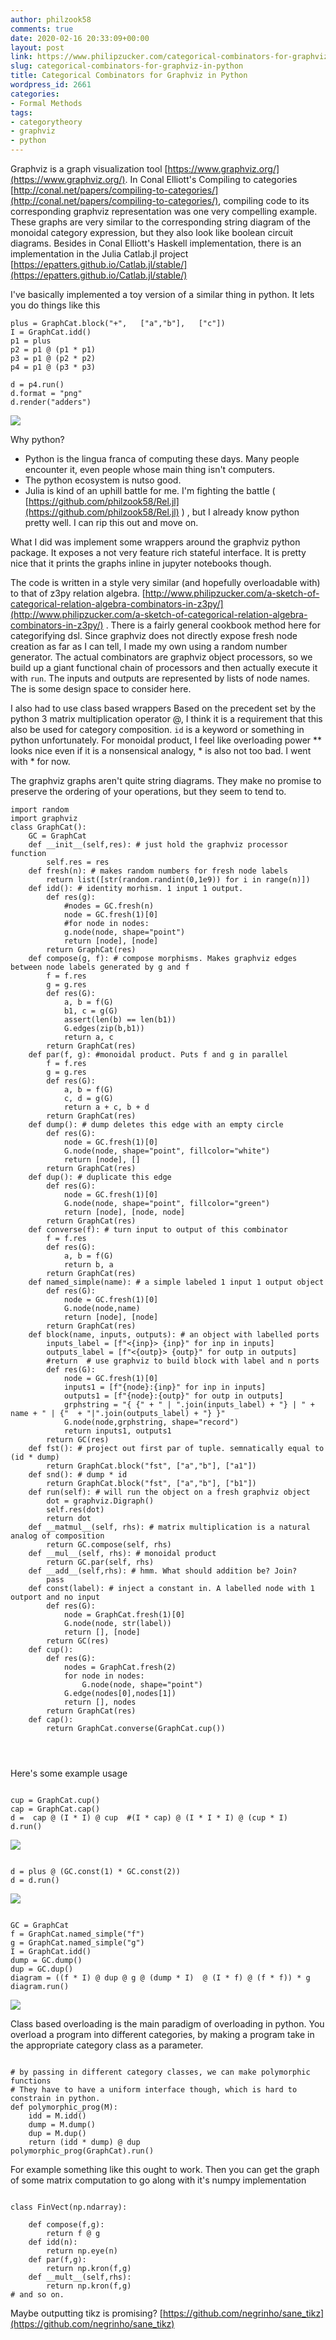 ```yaml
---
author: philzook58
comments: true
date: 2020-02-16 20:33:09+00:00
layout: post
link: https://www.philipzucker.com/categorical-combinators-for-graphviz-in-python/
slug: categorical-combinators-for-graphviz-in-python
title: Categorical Combinators for Graphviz in Python
wordpress_id: 2661
categories:
- Formal Methods
tags:
- categorytheory
- graphviz
- python
---
```





Graphviz is a graph visualization tool [https://www.graphviz.org/](https://www.graphviz.org/). In Conal Elliott's Compiling to categories [http://conal.net/papers/compiling-to-categories/](http://conal.net/papers/compiling-to-categories/), compiling code to its corresponding graphviz representation was one very compelling example. These graphs are very similar to the corresponding string diagram of the monoidal category expression, but they also look like boolean circuit diagrams. Besides in Conal Elliott's Haskell implementation, there is an implementation in the Julia Catlab.jl project [https://epatters.github.io/Catlab.jl/stable/](https://epatters.github.io/Catlab.jl/stable/)







I've basically implemented a toy version of a similar thing in python. It lets you do things like this






```
plus = GraphCat.block("+",   ["a","b"],   ["c"])
I = GraphCat.idd()
p1 = plus
p2 = p1 @ (p1 * p1)
p3 = p1 @ (p2 * p2)
p4 = p1 @ (p3 * p3)

d = p4.run()
d.format = "png"
d.render("adders")
```




![](/assets/adders.png)





Why python?







  * Python is the lingua franca of computing these days. Many people encounter it, even people whose main thing isn't computers.
  * The python ecosystem is nutso good.
  * Julia is kind of an uphill battle for me. I'm fighting the battle ( [https://github.com/philzook58/Rel.jl](https://github.com/philzook58/Rel.jl) ) , but I already know python pretty well. I can rip this out and move on. 






What I did was implement some wrappers around the graphviz python package. It exposes a not very feature rich stateful interface. It is pretty nice that it prints the graphs inline in jupyter notebooks though.







The code is written in a style very similar (and hopefully overloadable with)  to that of z3py relation algebra. [http://www.philipzucker.com/a-sketch-of-categorical-relation-algebra-combinators-in-z3py/](http://www.philipzucker.com/a-sketch-of-categorical-relation-algebra-combinators-in-z3py/) . There is a fairly general cookbook method here for categorifying dsl.  Since graphviz does not directly expose fresh node creation as far as I can tell, I made my own using a random number generator. The actual combinators are graphviz object processors, so we build up a giant functional chain of processors and then actually execute it with `run`. The inputs and outputs are represented by lists of node names. The is some design space to consider here.







I also had to use class based wrappers Based on the precedent set by the python 3 matrix multiplication operator @, I think it is a requirement that this also be used for category composition. `id` is a keyword or something in python unfortunately. For monoidal product, I feel like overloading power ** looks nice even if it is a nonsensical analogy, * is also not too bad. I went with * for now.







The graphviz graphs aren't quite string diagrams. They make no promise to preserve the ordering of your operations, but they seem to tend to.






```
import random
import graphviz
class GraphCat():
    GC = GraphCat
    def __init__(self,res): # just hold the graphviz processor function
        self.res = res
    def fresh(n): # makes random numbers for fresh node labels
        return list([str(random.randint(0,1e9)) for i in range(n)])
    def idd(): # identity morhism. 1 input 1 output.
        def res(g):
            #nodes = GC.fresh(n)
            node = GC.fresh(1)[0]
            #for node in nodes:
            g.node(node, shape="point")
            return [node], [node]
        return GraphCat(res)
    def compose(g, f): # compose morphisms. Makes graphviz edges between node labels generated by g and f
        f = f.res
        g = g.res
        def res(G):
            a, b = f(G)
            b1, c = g(G)
            assert(len(b) == len(b1))
            G.edges(zip(b,b1))
            return a, c
        return GraphCat(res)
    def par(f, g): #monoidal product. Puts f and g in parallel
        f = f.res
        g = g.res
        def res(G):     
            a, b = f(G)
            c, d = g(G)
            return a + c, b + d
        return GraphCat(res)
    def dump(): # dump deletes this edge with an empty circle
        def res(G):
            node = GC.fresh(1)[0]
            G.node(node, shape="point", fillcolor="white")
            return [node], []
        return GraphCat(res)
    def dup(): # duplicate this edge
        def res(G):
            node = GC.fresh(1)[0]
            G.node(node, shape="point", fillcolor="green")
            return [node], [node, node]
        return GraphCat(res)
    def converse(f): # turn input to output of this combinator
        f = f.res
        def res(G):
            a, b = f(G)
            return b, a
        return GraphCat(res)
    def named_simple(name): # a simple labeled 1 input 1 output object
        def res(G):
            node = GC.fresh(1)[0]
            G.node(node,name)
            return [node], [node]   
        return GraphCat(res)
    def block(name, inputs, outputs): # an object with labelled ports
        inputs_label = [f"<{inp}> {inp}" for inp in inputs]
        outputs_label = [f"<{outp}> {outp}" for outp in outputs]
        #return  # use graphviz to build block with label and n ports
        def res(G):
            node = GC.fresh(1)[0]
            inputs1 = [f"{node}:{inp}" for inp in inputs]
            outputs1 = [f"{node}:{outp}" for outp in outputs]
            grphstring = "{ {" + " | ".join(inputs_label) + "} | " + name + " | {"  + "|".join(outputs_label) + "} }"
            G.node(node,grphstring, shape="record")
            return inputs1, outputs1
        return GC(res)
    def fst(): # project out first par of tuple. semnatically equal to (id * dump)
        return GraphCat.block("fst", ["a","b"], ["a1"])
    def snd(): # dump * id
        return GraphCat.block("fst", ["a","b"], ["b1"])
    def run(self): # will run the object on a fresh graphviz object
        dot = graphviz.Digraph()
        self.res(dot)
        return dot
    def __matmul__(self, rhs): # matrix multiplication is a natural analog of composition
        return GC.compose(self, rhs)
    def __mul__(self, rhs): # monoidal product
        return GC.par(self, rhs)
    def __add__(self,rhs): # hmm. What should addition be? Join?
        pass
    def const(label): # inject a constant in. A labelled node with 1 outport and no input
        def res(G):
            node = GraphCat.fresh(1)[0]
            G.node(node, str(label))
            return [], [node]
        return GC(res)
    def cup(): 
        def res(G):
            nodes = GraphCat.fresh(2)
            for node in nodes:
                G.node(node, shape="point")
            G.edge(nodes[0],nodes[1])
            return [], nodes
        return GraphCat(res)
    def cap():
        return GraphCat.converse(GraphCat.cup())

        
            
```






Here's some example usage






    
    
```

cup = GraphCat.cup()
cap = GraphCat.cap()
d =  cap @ (I * I) @ cup  #(I * cap) @ (I * I * I) @ (cup * I) 
d.run()
```






![](/assets/cupcap.png)




    
    
```

d = plus @ (GC.const(1) * GC.const(2))
d = d.run()

```






![](/assets/adders-1.png)




    
    
```

GC = GraphCat
f = GraphCat.named_simple("f")
g = GraphCat.named_simple("g")
I = GraphCat.idd()
dump = GC.dump()
dup = GC.dup()
diagram = ((f * I) @ dup @ g @ (dump * I)  @ (I * f) @ (f * f)) * g
diagram.run()
```






![](/assets/randomstuff.png)





Class based overloading is the main paradigm of overloading in python. You overload a program into different categories, by making a program take in the appropriate category class as a parameter. 






    
    
```

# by passing in different category classes, we can make polymorphic functions
# They have to have a uniform interface though, which is hard to constrain in python.
def polymorphic_prog(M):
    idd = M.idd()
    dump = M.dump()
    dup = M.dup()
    return (idd * dump) @ dup
polymorphic_prog(GraphCat).run()
```








For example something like this ought to work. Then you can get the graph of some matrix computation to go along with it's numpy implementation






    
    
```

class FinVect(np.ndarray):

    def compose(f,g):
        return f @ g
    def idd(n):
        return np.eye(n)
    def par(f,g):
        return np.kron(f,g)
    def __mult__(self,rhs):
        return np.kron(f,g)
# and so on. 
```








Maybe outputting tikz is promising? [https://github.com/negrinho/sane_tikz](https://github.com/negrinho/sane_tikz)



